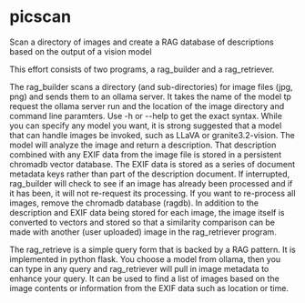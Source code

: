 # picscan
Scan a directory of images and create a RAG database of descriptions based on the output of a vision model

This effort consists of two programs, a rag_builder and a rag_retriever.   

The rag_builder scans a directory (and sub-directories) for image files (jpg, png) and sends them to an ollama server.  It takes the name of the model tp request the ollama server run and the location of the image directory and command line paramters.  Use -h or --help to get the exact syntax.   While you can specify any model you want, it is strong suggested that a model that can handle images be invoked, such as LLaVA or granite3.2-vision.   The model will analyze the image and return a description.  That description combined with any EXIF data from the image file is stored in a persistent chromadb vector database.  The EXIF data is stored as a series of document metadata keys rather than part of the description document.   If interrupted, rag_builder will check to see if an image has already been processed and if it has been, it will not re-request its processing.  If you want to re-process all images, remove the chromadb database (ragdb).  In addition to the description and EXIF data being stored for each image, the image itself is converted to vectors and stored so that a similarity comparison can be made with another (user uploaded) image in the rag_retriever program.

The rag_retrieve is a simple query form that is backed by a RAG pattern.  It is implemented in python flask.   You choose a model from ollama, then you can type in any query and rag_retriever will pull in image metadata to enhance your query.  It can be used to find a list of images based on the image contents or information from the EXIF data such as location or time.
